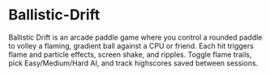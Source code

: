 # Ballistic-Drift
Ballistic Drift is an arcade paddle game where you control a rounded paddle to volley a flaming, gradient ball against a CPU or friend. Each hit triggers flame and particle effects, screen shake, and ripples. Toggle flame trails, pick Easy/Medium/Hard AI, and track highscores saved between sessions.
